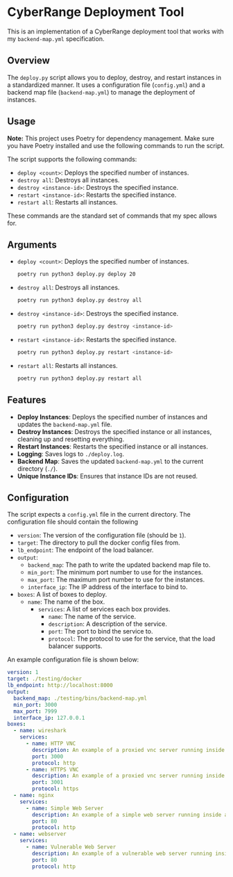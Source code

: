 # CyberRange Deployment Tool

This is an implementation of a CyberRange deployment tool that works with my `backend-map.yml` specification.

## Overview

The `deploy.py` script allows you to deploy, destroy, and restart instances in a standardized manner. It uses a
configuration file (`config.yml`) and a backend map file (`backend-map.yml`) to manage the deployment of instances.

## Usage

**Note:** This project uses Poetry for dependency management. Make sure you have Poetry installed and use the following
commands to run the script.

The script supports the following commands:

- `deploy <count>`: Deploys the specified number of instances.
- `destroy all`: Destroys all instances.
- `destroy <instance-id>`: Destroys the specified instance.
- `restart <instance-id>`: Restarts the specified instance.
- `restart all`: Restarts all instances.

These commands are the standard set of commands that my spec allows for.

## Arguments

- `deploy <count>`: Deploys the specified number of instances.
  ```sh
  poetry run python3 deploy.py deploy 20
  ```

- `destroy all`: Destroys all instances.
  ```sh
  poetry run python3 deploy.py destroy all
  ```

- `destroy <instance-id>`: Destroys the specified instance.
  ```sh
  poetry run python3 deploy.py destroy <instance-id>
  ```

- `restart <instance-id>`: Restarts the specified instance.
  ```sh
  poetry run python3 deploy.py restart <instance-id>
  ```

- `restart all`: Restarts all instances.
  ```sh
  poetry run python3 deploy.py restart all
  ```

## Features

- **Deploy Instances**: Deploys the specified number of instances and updates the `backend-map.yml` file.
- **Destroy Instances**: Destroys the specified instance or all instances, cleaning up and resetting everything.
- **Restart Instances**: Restarts the specified instance or all instances.
- **Logging**: Saves logs to `./deploy.log`.
- **Backend Map**: Saves the updated `backend-map.yml` to the current directory (`./`).
- **Unique Instance IDs**: Ensures that instance IDs are not reused.

## Configuration

The script expects a `config.yml` file in the current directory. The configuration file should contain the following

- `version`: The version of the configuration file (should be `1`).
- `target`: The directory to pull the docker config files from.
- `lb_endpoint`: The endpoint of the load balancer.
- `output`:
    - `backend_map`: The path to write the updated backend map file to.
    - `min_port`: The minimum port number to use for the instances.
    - `max_port`: The maximum port number to use for the instances.
    - `interface_ip`: The IP address of the interface to bind to.
- `boxes`: A list of boxes to deploy.
    - `name`: The name of the box.
        - `services`: A list of services each box provides.
            - `name`: The name of the service.
            - `description`: A description of the service.
            - `port`: The port to bind the service to.
            - `protocol`: The protocol to use for the service, that the load balancer supports.

An example configuration file is shown below:

```yaml
version: 1
target: ./testing/docker
lb_endpoint: http://localhost:8000
output:
  backend_map: ./testing/bins/backend-map.yml
  min_port: 3000
  max_port: 7999
  interface_ip: 127.0.0.1
boxes:
  - name: wireshark
    services:
      - name: HTTP VNC
        description: An example of a proxied vnc server running inside a container.
        port: 3000
        protocol: http
      - name: HTTPS VNC
        description: An example of a proxied vnc server running inside a container.
        port: 3001
        protocol: https
  - name: nginx
    services:
      - name: Simple Web Server
        description: An example of a simple web server running inside a container.
        port: 80
        protocol: http
  - name: webserver
    services:
      - name: Vulnerable Web Server
        description: An example of a vulnerable web server running inside a container.
        port: 80
        protocol: http
```
